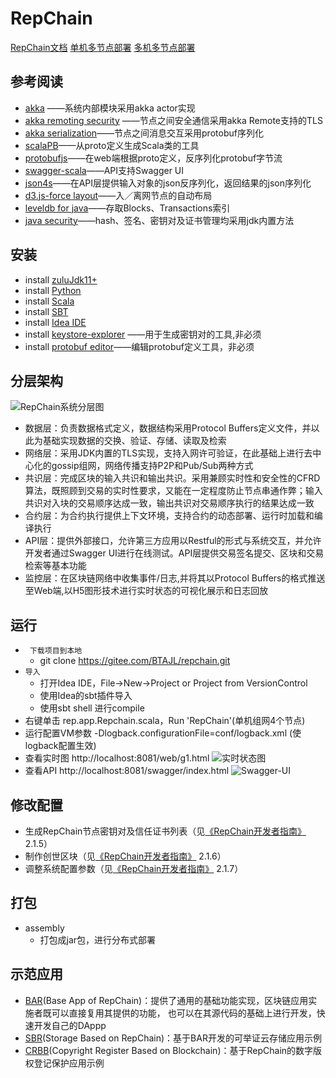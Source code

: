 # RepChain
[RepChain文档](https://gitee.com/BTAJL/repchain/attach_files)   [单机多节点部署](https://iscas1-my.sharepoint.cn/:v:/g/personal/zhengls_iscas1_partner_onmschina_cn/EaghaEdYxndOm1f7H01RNVoBRqWm7v5kCFXUZ4QwVVP7Wg?e=fIa58e)   [多机多节点部署](https://iscas1-my.sharepoint.cn/:v:/g/personal/zhengls_iscas1_partner_onmschina_cn/Ebk4-kDPg25KjE-9oSBKTuEBwD9pTJeQAgal_AYquLPHzg?e=D9tQNF)

## 参考阅读
- [akka](https://akka.io/) ——系统内部模块采用akka actor实现
- [akka remoting security](http://doc.akka.io/docs/akka/current/scala/remoting.html) ——节点之间安全通信采用akka Remote支持的TLS
- [akka serialization](http://doc.akka.io/docs/akka/current/scala/serialization.html)——节点之间消息交互采用protobuf序列化
- [scalaPB](https://scalapb.github.io/)——从proto定义生成Scala类的工具
- [protobufjs](https://github.com/dcodeIO/ProtoBuf.js/)——在web端根据proto定义，反序列化protobuf字节流
- [swagger-scala](https://github.com/swagger-api/swagger-scala-module)——API支持Swagger UI
- [json4s](https://github.com/json4s/json4s)——在API层提供输入对象的json反序列化，返回结果的json序列化
- [d3.js-force layout](https://github.com/d3/d3-3.x-api-reference/blob/master/Force-Layout.md)——入／离网节点的自动布局
- [leveldb for java](https://github.com/dain/leveldb)——存取Blocks、Transactions索引
- [java security](http://docs.oracle.com/javase/8/docs/technotes/guides/security/index.html)——hash、签名、密钥对及证书管理均采用jdk内置方法

## 安装
- install [zuluJdk11+](https://www.azul.com/downloads/zulu-community/?&architecture=x86-64-bit&package=jdk)
- install [Python](http://www.python.org/downloads/)
- install [Scala](https://www.scala-lang.org/download/)
- install [SBT](http://www.scala-sbt.org/release/docs/Setup.html)
- install [Idea IDE](https://www.jetbrains.com/idea/download/#section=windows)
- install [keystore-explorer](http://keystore-explorer.org/) ——用于生成密钥对的工具,非必须
- install [protobuf editor](https://github.com/Enide/polyglot-maven-editors)——编辑protobuf定义工具，非必须

## 分层架构
![RepChain系统分层图](https://images.gitee.com/uploads/images/2021/1108/113550_715354a6_1598833.png "RepChain系统分层图.png")
- 数据层：负责数据格式定义，数据结构采用Protocol Buffers定义文件，并以此为基础实现数据的交换、验证、存储、读取及检索
- 网络层：采用JDK内置的TLS实现，支持入网许可验证，在此基础上进行去中心化的gossip组网，网络传播支持P2P和Pub/Sub两种方式
- 共识层：完成区块的输入共识和输出共识。采用兼顾实时性和安全性的CFRD算法，既照顾到交易的实时性要求，又能在一定程度防止节点串通作弊；输入共识对入块的交易顺序达成一致，输出共识对交易顺序执行的结果达成一致
- 合约层：为合约执行提供上下文环境，支持合约的动态部署、运行时加载和编译执行
- API层：提供外部接口，允许第三方应用以Restful的形式与系统交互，并允许开发者通过Swagger UI进行在线测试。API层提供交易签名提交、区块和交易检索等基本功能
- 监控层：在区块链网络中收集事件/日志,并将其以Protocol Buffers的格式推送至Web端,以H5图形技术进行实时状态的可视化展示和日志回放

## 运行
- ` 下载项目到本地`
  - git clone https://gitee.com/BTAJL/repchain.git
- `导入` 
  - 打开Idea IDE，File->New->Project or Project from VersionControl
  - 使用Idea的sbt插件导入
  - 使用sbt shell 进行compile
- 右键单击 rep.app.Repchain.scala，Run 'RepChain'(单机组网4个节点)
- 运行配置VM参数 -Dlogback.configurationFile=conf/logback.xml (使logback配置生效)
- 查看实时图 http://localhost:8081/web/g1.html
![实时状态图](https://images.gitee.com/uploads/images/2020/0114/174424_b02748a4_1598833.gif) 
- 查看API  http://localhost:8081/swagger/index.html
![Swagger-UI](https://images.gitee.com/uploads/images/2020/0114/165836_553469bc_1598833.png "swagger-ui.png")

## 修改配置
- 生成RepChain节点密钥对及信任证书列表（见[《RepChain开发者指南》](https://gitee.com/BTAJL/repchain/attach_files/235993/download) 2.1.5）
- 制作创世区块（见[《RepChain开发者指南》](https://gitee.com/BTAJL/repchain/attach_files/235993/download) 2.1.6）
- 调整系统配置参数（见[《RepChain开发者指南》](https://gitee.com/BTAJL/repchain/attach_files/235993/download) 2.1.7）

## 打包
- assembly 
  - 打包成jar包，进行分布式部署

## 示范应用
- [BAR](https://gitee.com/linkel/bar)(Base App of RepChain)：提供了通用的基础功能实现，区块链应用实施者既可以直接复用其提供的功能， 也可以在其源代码的基础上进行开发，快速开发自己的DAppp
- [SBR](https://gitee.com/JayTsang/bar)(Storage Based on RepChain)：基于BAR开发的可举证云存储应用示例
- [CRBB](https://gitee.com/linkel/CRBBV1.0)(Copyright Register Based on Blockchain)：基于RepChain的数字版权登记保护应用示例
